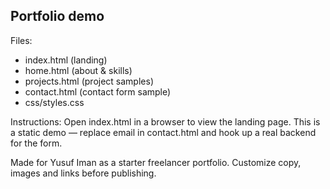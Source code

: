 Portfolio demo
--------------
Files:
- index.html (landing)
- home.html (about & skills)
- projects.html (project samples)
- contact.html (contact form sample)
- css/styles.css

Instructions:
Open index.html in a browser to view the landing page. This is a static demo — replace email in contact.html and hook up a real backend for the form.

Made for Yusuf Iman as a starter freelancer portfolio. Customize copy, images and links before publishing.
